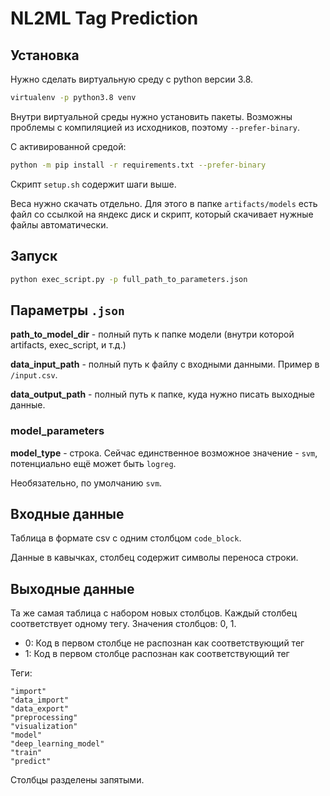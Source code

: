  
# NL2ML Tag Prediction

## Установка

Нужно сделать виртуальную среду с python версии 3.8.

```sh
virtualenv -p python3.8 venv
```

Внутри виртуальной среды нужно установить пакеты. Возможны проблемы с компиляцией из исходников, поэтому `--prefer-binary`.

С активированной средой:

```sh
python -m pip install -r requirements.txt --prefer-binary
```

Скрипт `setup.sh` содержит шаги выше.

Веса нужно скачать отдельно. Для этого в папке `artifacts/models` есть файл со ссылкой на яндекс диск и скрипт, который скачивает нужные файлы автоматически.


## Запуск

```sh
python exec_script.py -p full_path_to_parameters.json
```

## Параметры `.json`

**path_to_model_dir** - полный путь к папке модели (внутри которой artifacts, exec_script, и т.д.)

**data_input_path** - полный путь к файлу с входными данными. Пример в `/input.csv`.

**data_output_path** - полный путь к папке, куда нужно писать выходные данные.

### model_parameters

**model_type** - строка. Сейчас единственное возможное значение - `svm`, потенциально ещё может быть `logreg`.

Необязательно, по умолчанию `svm`.

## Входные данные

Таблица в формате csv с одним столбцом `code_block`.

Данные в кавычках, столбец содержит символы переноса строки.

## Выходные данные

Та же самая таблица с набором новых столбцов. Каждый столбец соответствует одному тегу. Значения столбцов: 0, 1. 

- 0: Код в первом столбце не распознан как соответствующий тег
- 1: Код в первом столбце распознан как соответствующий тег

Теги:

```
"import"
"data_import"
"data_export"
"preprocessing"
"visualization"
"model"
"deep_learning_model"
"train"
"predict"
```

Столбцы разделены запятыми.
